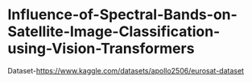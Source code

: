 # Influence-of-Spectral-Bands-on-Satellite-Image-Classification-using-Vision-Transformers
Dataset-https://www.kaggle.com/datasets/apollo2506/eurosat-dataset
